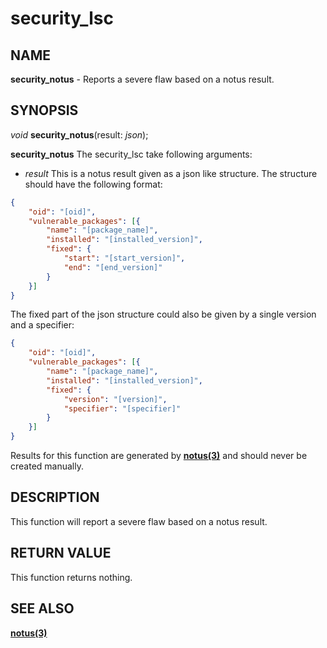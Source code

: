 # security_lsc

## NAME

**security_notus** - Reports a severe flaw based on a notus result.

## SYNOPSIS

*void* **security_notus**(result: *json*);

**security_notus** The security_lsc take following arguments:
- *result* This is a notus result given as a json like structure. The structure should have the following format:
```json
{
    "oid": "[oid]",
    "vulnerable_packages": [{
        "name": "[package_name]",
        "installed": "[installed_version]",
        "fixed": {
            "start": "[start_version]",
            "end": "[end_version]"
        }
    }]
}
```
The fixed part of the json structure could also be given by a single version and a specifier:
```json
{
    "oid": "[oid]",
    "vulnerable_packages": [{
        "name": "[package_name]",
        "installed": "[installed_version]",
        "fixed": {
            "version": "[version]",
            "specifier": "[specifier]"
        }
    }]
}
```

Results for this function are generated by **[notus(3)](../glue-functions/notus.md)**
and should never be created manually.


## DESCRIPTION

This function will report a severe flaw based on a notus result.


## RETURN VALUE

This function returns nothing.

## SEE ALSO

**[notus(3)](../glue-functions/notus.md)**
